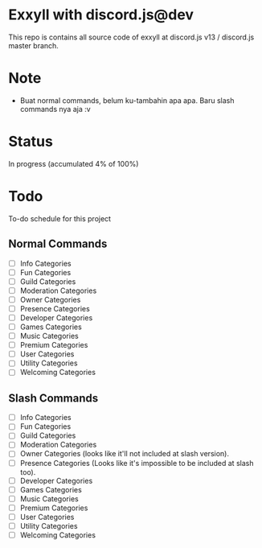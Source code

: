 # Exxyll with discord.js@dev

This repo is contains all source code of exxyll at discord.js v13 / discord.js master branch.

# Note

- Buat normal commands, belum ku-tambahin apa apa. Baru slash commands nya aja :v

# Status

In progress (accumulated 4% of 100%)

# Todo

To-do schedule for this project

## Normal Commands

- [ ] Info Categories
- [ ] Fun Categories
- [ ] Guild Categories
- [ ] Moderation Categories
- [ ] Owner Categories
- [ ] Presence Categories
- [ ] Developer Categories
- [ ] Games Categories
- [ ] Music Categories
- [ ] Premium Categories
- [ ] User Categories
- [ ] Utility Categories
- [ ] Welcoming Categories

## Slash Commands

- [ ] Info Categories
- [ ] Fun Categories
- [ ] Guild Categories
- [ ] Moderation Categories
- [ ] Owner Categories (looks like it'll not included at slash version).
- [ ] Presence Categories (Looks like it's impossible to be included at slash too).
- [ ] Developer Categories
- [ ] Games Categories
- [ ] Music Categories
- [ ] Premium Categories
- [ ] User Categories
- [ ] Utility Categories
- [ ] Welcoming Categories
